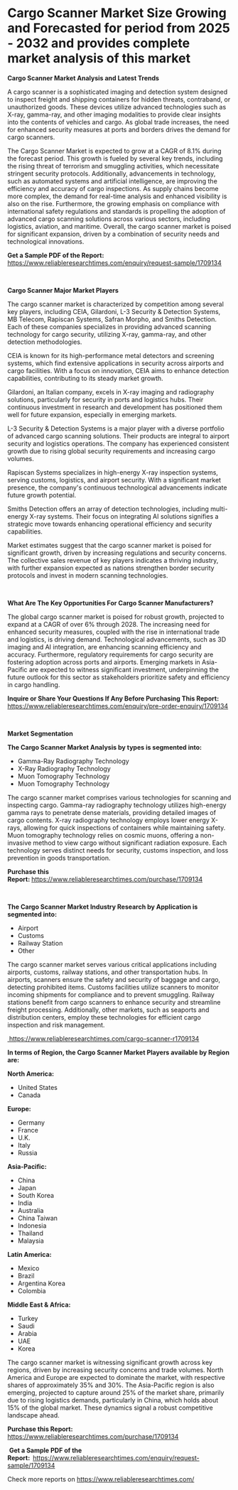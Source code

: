 <p><h1>Cargo Scanner Market Size Growing and Forecasted for period from 2025 - 2032 and provides complete market analysis of this market</h1></p><p><strong>Cargo Scanner Market Analysis and Latest Trends</strong></p>
<p><p>A cargo scanner is a sophisticated imaging and detection system designed to inspect freight and shipping containers for hidden threats, contraband, or unauthorized goods. These devices utilize advanced technologies such as X-ray, gamma-ray, and other imaging modalities to provide clear insights into the contents of vehicles and cargo. As global trade increases, the need for enhanced security measures at ports and borders drives the demand for cargo scanners.</p><p>The Cargo Scanner Market is expected to grow at a CAGR of 8.1% during the forecast period. This growth is fueled by several key trends, including the rising threat of terrorism and smuggling activities, which necessitate stringent security protocols. Additionally, advancements in technology, such as automated systems and artificial intelligence, are improving the efficiency and accuracy of cargo inspections. As supply chains become more complex, the demand for real-time analysis and enhanced visibility is also on the rise. Furthermore, the growing emphasis on compliance with international safety regulations and standards is propelling the adoption of advanced cargo scanning solutions across various sectors, including logistics, aviation, and maritime. Overall, the cargo scanner market is poised for significant expansion, driven by a combination of security needs and technological innovations.</p></p>
<p><strong>Get a Sample PDF of the Report:&nbsp;</strong> <a href="https://www.reliableresearchtimes.com/enquiry/request-sample/1709134?utm_campaign=3219&utm_medium=2&utm_source=Github&utm_content=ia&utm_term=11042025&utm_id=cargo-scanner">https://www.reliableresearchtimes.com/enquiry/request-sample/1709134</a></p>
<p>&nbsp;</p>
<p><strong>Cargo Scanner Major Market Players</strong></p>
<p><p>The cargo scanner market is characterized by competition among several key players, including CEIA, Gilardoni, L-3 Security & Detection Systems, MB Telecom, Rapiscan Systems, Safran Morpho, and Smiths Detection. Each of these companies specializes in providing advanced scanning technology for cargo security, utilizing X-ray, gamma-ray, and other detection methodologies.</p><p>CEIA is known for its high-performance metal detectors and screening systems, which find extensive applications in security across airports and cargo facilities. With a focus on innovation, CEIA aims to enhance detection capabilities, contributing to its steady market growth.</p><p>Gilardoni, an Italian company, excels in X-ray imaging and radiography solutions, particularly for security in ports and logistics hubs. Their continuous investment in research and development has positioned them well for future expansion, especially in emerging markets.</p><p>L-3 Security & Detection Systems is a major player with a diverse portfolio of advanced cargo scanning solutions. Their products are integral to airport security and logistics operations. The company has experienced consistent growth due to rising global security requirements and increasing cargo volumes.</p><p>Rapiscan Systems specializes in high-energy X-ray inspection systems, serving customs, logistics, and airport security. With a significant market presence, the company's continuous technological advancements indicate future growth potential.</p><p>Smiths Detection offers an array of detection technologies, including multi-energy X-ray systems. Their focus on integrating AI solutions signifies a strategic move towards enhancing operational efficiency and security capabilities.</p><p>Market estimates suggest that the cargo scanner market is poised for significant growth, driven by increasing regulations and security concerns. The collective sales revenue of key players indicates a thriving industry, with further expansion expected as nations strengthen border security protocols and invest in modern scanning technologies.</p></p>
<p>&nbsp;</p>
<p><strong>What Are The Key Opportunities For Cargo Scanner Manufacturers?</strong></p>
<p><p>The global cargo scanner market is poised for robust growth, projected to expand at a CAGR of over 6% through 2028. The increasing need for enhanced security measures, coupled with the rise in international trade and logistics, is driving demand. Technological advancements, such as 3D imaging and AI integration, are enhancing scanning efficiency and accuracy. Furthermore, regulatory requirements for cargo security are fostering adoption across ports and airports. Emerging markets in Asia-Pacific are expected to witness significant investment, underpinning the future outlook for this sector as stakeholders prioritize safety and efficiency in cargo handling.</p></p>
<p><strong>Inquire or Share Your Questions If Any Before Purchasing This Report:</strong> <a href="https://www.reliableresearchtimes.com/enquiry/pre-order-enquiry/1709134?utm_campaign=3219&utm_medium=2&utm_source=Github&utm_content=ia&utm_term=11042025&utm_id=cargo-scanner">https://www.reliableresearchtimes.com/enquiry/pre-order-enquiry/1709134</a></p>
<p>&nbsp;</p>
<p><strong>Market Segmentation</strong></p>
<p><strong>The Cargo Scanner Market Analysis by types is segmented into:</strong></p>
<p><ul><li>Gamma-Ray Radiography Technology</li><li>X-Ray Radiography Technology</li><li>Muon Tomography Technology</li><li>Muon Tomography Technology</li></ul></p>
<p><p>The cargo scanner market comprises various technologies for scanning and inspecting cargo. Gamma-ray radiography technology utilizes high-energy gamma rays to penetrate dense materials, providing detailed images of cargo contents. X-ray radiography technology employs lower energy X-rays, allowing for quick inspections of containers while maintaining safety. Muon tomography technology relies on cosmic muons, offering a non-invasive method to view cargo without significant radiation exposure. Each technology serves distinct needs for security, customs inspection, and loss prevention in goods transportation.</p></p>
<p><strong>Purchase this Report:&nbsp;</strong><a href="https://www.reliableresearchtimes.com/purchase/1709134?utm_campaign=3219&utm_medium=2&utm_source=Github&utm_content=ia&utm_term=11042025&utm_id=cargo-scanner">https://www.reliableresearchtimes.com/purchase/1709134</a></p>
<p>&nbsp;</p>
<p><strong>The Cargo Scanner Market Industry Research by Application is segmented into:</strong></p>
<p><ul><li>Airport</li><li>Customs</li><li>Railway Station</li><li>Other</li></ul></p>
<p><p>The cargo scanner market serves various critical applications including airports, customs, railway stations, and other transportation hubs. In airports, scanners ensure the safety and security of baggage and cargo, detecting prohibited items. Customs facilities utilize scanners to monitor incoming shipments for compliance and to prevent smuggling. Railway stations benefit from cargo scanners to enhance security and streamline freight processing. Additionally, other markets, such as seaports and distribution centers, employ these technologies for efficient cargo inspection and risk management.</p></p>
<p><a href="https://www.reliableresearchtimes.com/cargo-scanner-r1709134?utm_campaign=3219&utm_medium=2&utm_source=Github&utm_content=ia&utm_term=11042025&utm_id=cargo-scanner">&nbsp;https://www.reliableresearchtimes.com/cargo-scanner-r1709134</a></p>
<p><strong>In terms of Region, the Cargo Scanner Market Players available by Region are:</strong></p>
<p>
    <p> <strong> North America: </strong>
        <ul>
            <li>United States</li>
            <li>Canada</li>
        </ul>
        </p> 
    <p> <strong> Europe: </strong>
        <ul>
            <li>Germany</li>
            <li>France</li>
            <li>U.K.</li>
            <li>Italy</li>
            <li>Russia</li>
        </ul>
        </p> 
    <p> <strong> Asia-Pacific: </strong>
        <ul>
            <li>China</li>
            <li>Japan</li>
            <li>South Korea</li>
            <li>India</li>
            <li>Australia</li>
            <li>China Taiwan</li>
            <li>Indonesia</li>
            <li>Thailand</li>
            <li>Malaysia</li>
        </ul>
        </p> 
    <p> <strong> Latin America: </strong>
        <ul>
            <li>Mexico</li>
            <li>Brazil</li>
            <li>Argentina Korea</li>
            <li>Colombia</li>
        </ul>
        </p> 
    <p> <strong> Middle East & Africa: </strong>
        <ul>
            <li>Turkey</li>
            <li>Saudi</li>
            <li>Arabia</li>
            <li>UAE</li>
            <li>Korea</li>
        </ul>
    </p>
    </p>
<p><p>The cargo scanner market is witnessing significant growth across key regions, driven by increasing security concerns and trade volumes. North America and Europe are expected to dominate the market, with respective shares of approximately 35% and 30%. The Asia-Pacific region is also emerging, projected to capture around 25% of the market share, primarily due to rising logistics demands, particularly in China, which holds about 15% of the global market. These dynamics signal a robust competitive landscape ahead.</p></p>
<p><strong>Purchase this Report: </strong><a href="https://www.reliableresearchtimes.com/purchase/1709134?utm_campaign=3219&utm_medium=2&utm_source=Github&utm_content=ia&utm_term=11042025&utm_id=cargo-scanner">https://www.reliableresearchtimes.com/purchase/1709134</a></p>
<p>&nbsp;<strong>Get a Sample PDF of the Report:&nbsp;&nbsp;</strong><a href="https://www.reliableresearchtimes.com/enquiry/request-sample/1709134?utm_campaign=3219&utm_medium=2&utm_source=Github&utm_content=ia&utm_term=11042025&utm_id=cargo-scanner">https://www.reliableresearchtimes.com/enquiry/request-sample/1709134</a></p>
<p><strong></strong></p>
<p>Check more reports on <a href="https://www.reliableresearchtimes.com/?utm_campaign=3219&utm_medium=2&utm_source=Github&utm_content=ia&utm_term=11042025&utm_id=cargo-scanner">https://www.reliableresearchtimes.com/</a></p>